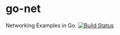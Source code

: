 # go-net
Networking Examples in Go.
[![Build Status](https://travis-ci.org/xn0px90/go-net.svg?branch=master)](https://travis-ci.org/bnagy/gapstone)
